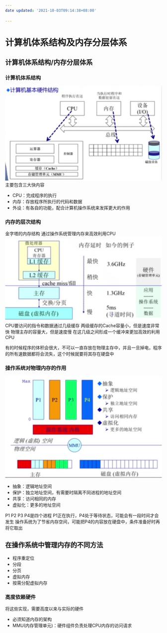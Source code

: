```yaml
---
date updated: '2021-10-03T09:14:38+08:00'

---
```


# 计算机体系结构及内存分层体系

## 计算机体系结构/内存分层体系

### 计算机体系结构

![Pasted image 20210605131754](../../../../pictures/Pasted%20image%2020210605131754.png)
主要包含三大快内容

- CPU：完成程序的执行
- 内存：存放程序所执行的代码和数据
- 外设：有各自的功能，配合计算机操作系统来发挥更大的作用

### 内存的层次结构

金字塔的内存结构
通过操作系统管理内存来高效利用CPU
![Pasted image 20210605132028](../../../../pictures/Pasted%20image%2020210605132028.png)
CPU要访问的指令和数据通过几级缓存
两级缓存的Cache容量小，但是速度非常快
物理主存的容量大，但是速度慢
在这几级之间形成一个缓冲来更加高效的利用CPU

有的时候程序的体积会很大，不可以一直存放在物理主存中，并且一旦掉电，程序的所有速数据都将会流失，这个时候就要将其存在硬盘中

### 操作系统对物理内存的作用

![Pasted image 20210605132829](../../../../pictures/Pasted%20image%2020210605132829.png)

- 抽象：逻辑地址空间
- 保护：独立地址空间，有需要时隔离不同进程的地址空间
- 共享：访问相同的内存
- 虚拟化：更多的地址空间

P1 P2 P3 P4是四个进程
P1正在执行，P4处于等待状态，可能会有一段时间才会发生
操作系统为了节省内存空间，可能把P4的内容放在硬盘中，条件准备好时再将它取出

## 在操作系统中管理内存的不同方法

- 程序重定位
- 分段
- 分页
- 虚拟内存
- 按需分配虚拟内存

### 高度依赖硬件

将这些实现，需要高度以来与实际的硬件

- 必须知道内存的架构
- MMU(内存管理单元)：硬件组件负责处理CPU内存的访问请求
